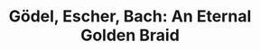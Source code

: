 ---
"\uFEFFauthor_sort": Hofstadter, Douglas R.
authors: Douglas R. Hofstadter
comments: ''
cover: "/Users/Raman/Calibre Library/Douglas R. Hofstadter/Godel, Escher, Bach_ An
  Eternal Golden Braid (101)/cover.jpg"
formats: mobi
id: '101'
identifiers: ''
isbn: ''
languages: ''
library_name: Calibre Library
pubdate: '0101-01-01T09:00:00+09:00'
publisher: ''
rating: ''
series: ''
series_index: '1.0'
size: '5821915'
tags: ''
timestamp: '0101-01-01T09:00:00+09:00'
title: 'Gödel, Escher, Bach: An Eternal Golden Braid'
title_sort: 'Gödel, Escher, Bach: An Eternal Golden Braid'
uuid: f3755814-574b-4ccb-bb69-2da35c6482c3
"#format": MOBI
layout: book
link: false
---